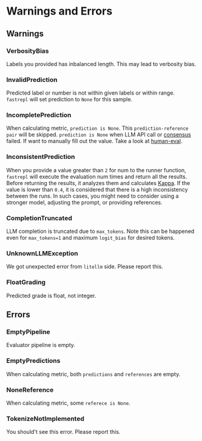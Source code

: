 # Warnings and Errors

## Warnings

### VerbosityBias
Labels you provided has inbalanced length. This may lead to verbosity bias.

### InvalidPrediction
Predicted label or number is not within given labels or within range. `fastrepl` will set prediction to `None` for this sample. 

### IncompletePrediction
When calculating metric, `prediction is None`. This `prediction-reference pair` will be skipped.
`prediction is None` when LLM API call or [consensus](/guides/dealing_with_bias) failed. If want to manually fill out the value. Take a look at [human-eval](/guides/human_eval.ipynb).

### InconsistentPrediction
When you provide a value greater than `2` for num to the runner function, `fastrepl` will execute the evaluation num times and return all the results. Before returning the results, it analyzes them and calculates [Kappa](https://en.wikipedia.org/wiki/Cohen%27s_kappa). If the value is lower than `0.4`,  it is considered that there is a high inconsistency between the runs. In such cases, you might need to consider using a stronger model, adjusting the prompt, or providing references.

### CompletionTruncated
LLM completion is truncated due to `max_tokens`. Note this can be happened even for `max_tokens=1` and maximum `logit_bias` for desired tokens.

### UnknownLLMException
We got unexpected error from `litellm` side. Please report this.

### FloatGrading
Predicted grade is float, not integer.

## Errors

### EmptyPipeline
Evaluator pipeline is empty.

### EmptyPredictions
When calculating metric, both `predictions` and `references` are empty.

### NoneReference
When calculating metric, some `referece is None`.

### TokenizeNotImplemented
You should't see this error. Please report this.
